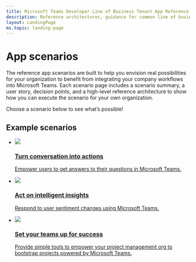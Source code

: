 ```yaml
---
title: Microsoft Teams Developer Line of Business Tenant App Reference Scenarios
description: Reference architectures, guidance for common line of business (lob) apps or Tenant apps in Microsoft Teams.
layout: LandingPage
ms.topic: landing-page
---
```


# App scenarios

The reference app scenarios are built to help you envision real possibilities for your organization to benefit from integrating your company workflows into Microsoft Teams. Each scenario page includes a scenario summary, a user story, decision points, and a high-level reference architecture to show how you can execute the scenario for your own organization. 

Choose a scenario below to see what’s possible!


## Example scenarios

<ul  class="panelContent cardsC">
<li>
    <a href="lob-faq-scenario.md">
        <div class="cardSize">
            <div class="cardPadding">
                <div class="card">
                    <div class="cardImageOuter">
                        <div class="cardImage bgdAccent1">
                            <img src="https://docs.microsoft.com/media/illustrations/bcs-partner-advanced-management-faq-2.svg" alt=" " />
                        </div>
                    </div>
                    <div class="cardText">
                        <h3>Turn conversation into actions</h3>
                        <p>Empower users to get answers to their questions in Microsoft Teams.</p>
                    </div>
                </div>
            </div>
        </div>
    </a>
</li>
<li>
    <a href="lob-marketing-scenario.md">
        <div class="cardSize">
            <div class="cardPadding">
                <div class="card">
                    <div class="cardImageOuter">
                        <div class="cardImage bgdAccent1">
                            <img src="https://docs.microsoft.com/media/illustrations/virtualization-hperv-server-community.svg" alt=" " />
                        </div>
                    </div>
                    <div class="cardText">
                        <h3>Act on intelligent insights</h3>
                        <p>Respond to user sentiment changes using Microsoft Teams.</p>
                    </div>
                </div>
            </div>
        </div>
    </a>
</li>
<li>
    <a href="lob-pmo-scenario.md">
        <div class="cardSize">
            <div class="cardPadding">
                <div class="card">
                    <div class="cardImageOuter">
                        <div class="cardImage bgdAccent1">
                            <img src="https://docs.microsoft.com/media/illustrations/teams-fast-track.svg" alt=" " />
                        </div>
                    </div>
                    <div class="cardText">
                        <h3>Set your teams up for success</h3>
                        <p>Provide simple tools to empower your project management org to bootstrap projects powered by Microsoft Teams.</p>
                    </div>
                </div>
            </div>
        </div>
    </a>
</li>
</ul>

